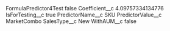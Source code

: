 <?xml version="1.0" encoding="UTF-8"?>
<CustomMetadata xmlns="http://soap.sforce.com/2006/04/metadata" xmlns:xsi="http://www.w3.org/2001/XMLSchema-instance" xmlns:xsd="http://www.w3.org/2001/XMLSchema">
    <label>FormulaPredictor4Test</label>
    <protected>false</protected>
    <values>
        <field>Coefficient__c</field>
        <value xsi:type="xsd:double">4.09757334134776</value>
    </values>
    <values>
        <field>IsForTesting__c</field>
        <value xsi:type="xsd:boolean">true</value>
    </values>
    <values>
        <field>PredictorName__c</field>
        <value xsi:type="xsd:string">SKU</value>
    </values>
    <values>
        <field>PredictorValue__c</field>
        <value xsi:type="xsd:string">MarketCombo</value>
    </values>
    <values>
        <field>SalesType__c</field>
        <value xsi:type="xsd:string">New</value>
    </values>
    <values>
        <field>WithAUM__c</field>
        <value xsi:type="xsd:boolean">false</value>
    </values>
</CustomMetadata>
